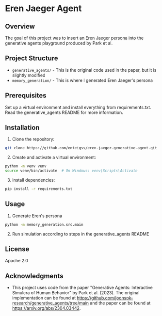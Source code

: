 # Eren Jaeger Agent

## Overview
The goal of this project was to insert an Eren Jaeger persona into the generative agents playground produced by Park et al.

## Project Structure
- `generative_agents/` - This is the original code used in the paper, but it is slightly modified
- `memory_generation/` - This is where I generated Eren Jaeger's persona

## Prerequisites
Set up a virtual environment and install everything from requirements.txt. Read the generative_agents README for more information.

## Installation
1. Clone the repository:
```bash
git clone https://github.com/enteigss/eren-jaeger-generative-agent.git
```

2. Create and activate a virtual environment:
```bash
python -m venv venv
source venv/bin/activate  # On Windows: venv\Scripts\Activate
```

3. Install dependencies:
```bash
pip install -r requirements.txt
```

## Usage
1. Generate Eren's persona
```bash
python -m memory_generation.src.main
```

2. Run simulation according to steps in the generative_agents README

## License
Apache 2.0

## Acknowledgments
- This project uses code from the paper "Generative Agents: Interactive Simulcra of Human Behavior" by Park et al. (2023). The original implementation can be found at https://github.com/joonspk-research/generative_agents/tree/main and the paper can be found at https://arxiv.org/abs/2304.03442. 
